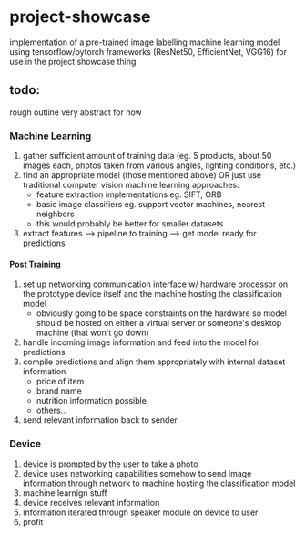 # project-showcase
implementation of a pre-trained image labelling machine learning model using tensorflow/pytorch frameworks (ResNet50, EfficientNet, VGG16) for use in the project showcase thing
## todo:
rough outline very abstract for now
### Machine Learning
1. gather sufficient amount of training data (eg. 5 products, about 50 images each, photos taken from various angles, lighting conditions, etc.)
2. find an appropriate model (those mentioned above) OR just use traditional computer vision machine learning approaches:
   - feature extraction implementations eg. SIFT, ORB
   - basic image classifiers eg. support vector machines, nearest neighbors
   - this would probably be better for smaller datasets
3. extract features --> pipeline to training --> get model ready for predictions
#### Post Training
1. set up networking communication interface w/ hardware processor on the prototype device itself and the machine hosting the classification model
     - obviously going to be space constraints on the hardware so model should be hosted on either a virtual server or someone's desktop machine (that won't go down)
2. handle incoming image information and feed into the model for predictions
3. compile predictions and align them appropriately with internal dataset information
   - price of item
   - brand name
   - nutrition information possible
   - others...
4. send relevant information back to sender
### Device
1. device is prompted by the user to take a photo
2. device uses networking capabilities somehow to send image information through network to machine hosting the classification model
3. machine learnign stuff
4. device receives relevant information
5. information iterated through speaker module on device to user
6. profit
